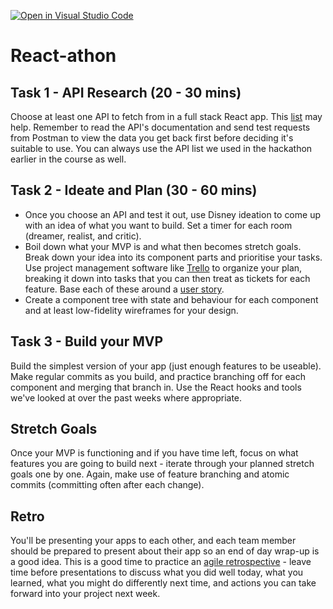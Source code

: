 [![Open in Visual Studio Code](https://classroom.github.com/assets/open-in-vscode-c66648af7eb3fe8bc4f294546bfd86ef473780cde1dea487d3c4ff354943c9ae.svg)](https://classroom.github.com/online_ide?assignment_repo_id=8028355&assignment_repo_type=AssignmentRepo)
# React-athon

## Task 1 - API Research (20 - 30 mins)

Choose at least one API to fetch from in a full stack React app. This [list](https://apilist.fun) may help. Remember to read the API's documentation and send test requests from Postman to view the data you get back first before deciding it's suitable to use. You can always use the API list we used in the hackathon earlier in the course as well.

## Task 2 - Ideate and Plan (30 - 60 mins)

- Once you choose an API and test it out, use Disney ideation to come up with an idea of what you want to build. Set a timer for each room (dreamer, realist, and critic).
- Boil down what your MVP is and what then becomes stretch goals. Break down your idea into its component parts and prioritise your tasks. Use project management software like [Trello](https://trello.com/en) to organize your plan, breaking it down into tasks that you can then treat as tickets for each feature. Base each of these around a [user story](https://www.atlassian.com/agile/project-management/user-stories).
- Create a component tree with state and behaviour for each component and at least low-fidelity wireframes for your design.

## Task 3 - Build your MVP

Build the simplest version of your app (just enough features to be useable). Make regular commits as you build, and practice branching off for each component and merging that branch in. Use the React hooks and tools we've looked at over the past weeks where appropriate.

## Stretch Goals

Once your MVP is functioning and if you have time left, focus on what features you are going to build next - iterate through your planned stretch goals one by one. Again, make use of feature branching and atomic commits (committing often after each change).

## Retro

You'll be presenting your apps to each other, and each team member should be prepared to present about their app so an end of day wrap-up is a good idea. This is a good time to practice an [agile retrospective](https://www.atlassian.com/team-playbook/plays/retrospective) - leave time before presentations to discuss what you did well today, what you learned, what you might do differently next time, and actions you can take forward into your project next week.

